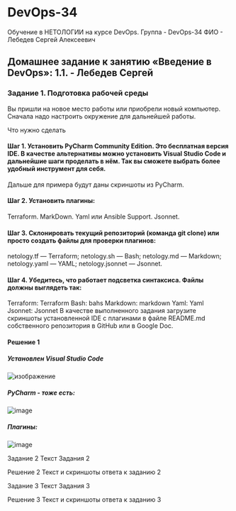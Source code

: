 # DevOps-34
Обучение в НЕТОЛОГИИ на курсе DevOps. Группа - DevOps-34 ФИО - Лебедев Сергей Алексеевич


## Домашнее задание к занятию «Введение в DevOps»: 1.1. - Лебедев Сергей

### Задание 1. Подготовка рабочей среды
Вы пришли на новое место работы или приобрели новый компьютер. Сначала надо настроить окружение для дальнейшей работы.

Что нужно сделать

#### Шаг 1. Установить PyCharm Community Edition. Это бесплатная версия IDE. В качестве альтернативы можно установить Visual Studio Code и дальнейшие шаги проделать в нём. Так вы сможете выбрать более удобный инструмент для себя.

Дальше для примера будут даны скриншоты из PyCharm.

#### Шаг 2. Установить плагины:

Terraform.
MarkDown.
Yaml или Ansible Support.
Jsonnet.

#### Шаг 3. Склонировать текущий репозиторий (команда git clone) или просто создать файлы для проверки плагинов:

netology.tf — Terraform;
netology.sh — Bash;
netology.md — Markdown;
netology.yaml — YAML;
netology.jsonnet — Jsonnet.

#### Шаг 4. Убедитесь, что работает подсветка синтаксиса. Файлы должны выглядеть так:

Terraform: Terraform
Bash: bahs
Markdown: markdown
Yaml: Yaml
Jsonnet: Jsonnet
В качестве выполненного задания загрузите скриншоты установленной IDE с плагинами в файле README.md собственного репозитория в GitHub или в Google Doc.








#### Решение 1
##### Установлен Visual Studio Code

![изображение](https://github.com/li1s/DevOps-34/assets/26691938/f7a039b0-1d1b-4dd5-93be-43db82fd3cb9)

##### PyCharm - тоже есть: 

![image](https://github.com/li1s/DevOps-34/assets/26691938/d51b67aa-78cd-4f48-b5a5-7b60d97e14eb)

##### Плагины: 

![image](https://github.com/li1s/DevOps-34/assets/26691938/ef0de702-138a-4bc4-be3a-437dbc7709a4)



Задание 2
Текст Задания 2

Решение 2
Текст и скриншоты ответа к заданию 2


Задание 3
Текст Задания 3

Решение 3
Текст и скриншоты ответа к заданию 3
